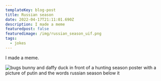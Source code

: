 ```yaml
---
templateKey: blog-post
title: Russian season
date: 2022-04-17T21:11:01.690Z
description: I made a meme
featuredpost: false
featuredimage: /img/russian_season_uif.png
tags:
  - jokes
---
```

I made a meme.

![bugs bunny and daffy duck in front of a hunting season poster with a picture of putin and the words russian season below it](/img/russian_season_uif.png "Russian season")